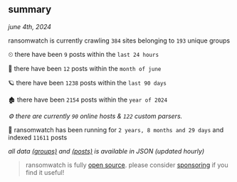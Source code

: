 
## summary
_june 4th, 2024_

ransomwatch is currently crawling `384` sites belonging to `193` unique groups

⏲ there have been `9` posts within the `last 24 hours`

🦈 there have been `12` posts within the `month of june`

🪐 there have been `1238` posts within the `last 90 days`

🏚 there have been `2154` posts within the `year of 2024`

_⚙️ there are currently `90` online hosts & `122` custom parsers._

🦕 ransomwatch has been running for `2 years, 8 months and 29 days` and indexed `11611` posts

_all data  [(groups)](http://ransomwhat.telemetry.ltd/groups) and [(posts)](http://ransomwhat.telemetry.ltd/posts) is available in JSON (updated hourly)_

> ransomwatch is fully [open source](https://github.com/joshhighet/ransomwatch#ransomwatch--). please consider [sponsoring](https://github.com/sponsors/joshhighet) if you find it useful!
